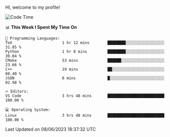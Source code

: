 HI, welcome to my profile!
<!--START_SECTION:waka-->
![Code Time](http://img.shields.io/badge/Code%20Time-851%20hrs%2058%20mins-blue)

📊 **This Week I Spent My Time On** 

```text
💬 Programming Languages: 
TeX                      1 hr 12 mins        ████████░░░░░░░░░░░░░░░░░   31.85 % 
Python                   1 hr 8 mins         ████████░░░░░░░░░░░░░░░░░   30.04 % 
CMake                    53 mins             ██████░░░░░░░░░░░░░░░░░░░   23.66 % 
C++                      19 mins             ██░░░░░░░░░░░░░░░░░░░░░░░   08.40 % 
JSON                     6 mins              █░░░░░░░░░░░░░░░░░░░░░░░░   02.98 % 

🔥 Editors: 
VS Code                  3 hrs 48 mins       █████████████████████████   100.00 % 

💻 Operating System: 
Linux                    3 hrs 48 mins       █████████████████████████   100.00 % 
```


 Last Updated on 08/06/2023 18:37:32 UTC
<!--END_SECTION:waka-->

